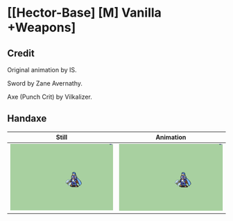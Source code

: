 # [\[Hector-Base\] \[M\] Vanilla +Weapons]

## Credit

Original animation by IS.

Sword by Zane Avernathy.

Axe (Punch Crit) by Vilkalizer.
	
## Handaxe

| Still | Animation |
| :---: | :-------: |
| ![Handaxe still](./Handaxe_000.png) | ![Handaxe animation](./Handaxe.gif) |
